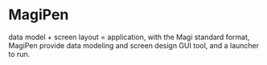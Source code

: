 MagiPen
=======

data model + screen layout = application,  with the Magi standard format, MagiPen provide data modeling and screen design GUI tool, and a launcher to run.
